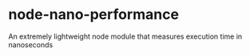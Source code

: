 # node-nano-performance
An extremely lightweight node module that measures execution time in nanoseconds
